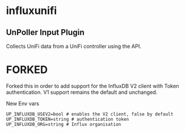 # influxunifi

## UnPoller Input Plugin

Collects UniFi data from a UniFi controller using the API.

# FORKED
Forked this in order to add support for the InfluxDB V2 client with Token authentication. V1 support remains the default and unchanged.

New Env vars
```env
UP_INFLUXDB_USEV2=bool # enables the V2 client, false by default
UP_INFLUXDB_TOKEN=string # authentication token
UP_INFLUXDB_ORG=string # Influx organisation
```
